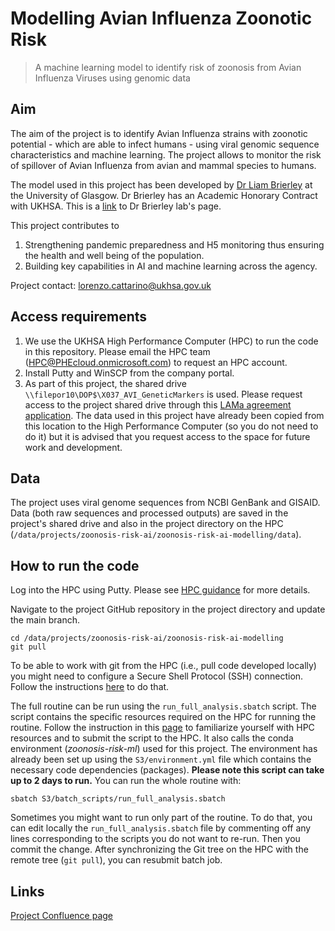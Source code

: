 # Modelling Avian Influenza Zoonotic Risk

> A machine learning model to identify risk of zoonosis from Avian Influenza Viruses using genomic data

## Aim

The aim of the project is to identify Avian Influenza strains with zoonotic potential - which are able to infect humans - using viral genomic sequence characteristics and machine learning. The project allows to monitor the risk of spillover of Avian Influenza from avian and mammal species to humans.

The model used in this project has been developed by [Dr Liam Brierley](https://www.gla.ac.uk/schools/infectionimmunity/staff/liambrierley/) at the University of Glasgow. Dr Brierley has an Academic Honorary Contract with UKHSA. This is a [link](https://vibelab.co.uk/) to Dr Brierley lab's page.

This project contributes to 

1. Strengthening pandemic preparedness and H5 monitoring thus ensuring the health and well being of the population.
2. Building key capabilities in AI and machine learning across the agency.

Project contact: [lorenzo.cattarino@ukhsa.gov.uk](mailto:lorenzo.cattarino@ukhsa.gov.uk)

## Access requirements 

1. We use the UKHSA High Performance Computer (HPC) to run the code in this repository. Please email the HPC team (HPC@PHEcloud.onmicrosoft.com) to request an HPC account.
2. Install Putty and WinSCP from the company portal. 
3. As part of this project, the shared drive `\\filepor10\DOP$\X037_AVI_GeneticMarkers` is used. Please request access to the project shared drive through this [LAMa agreement application](http://datascience.phe.gov.uk/Lama/SpecialProjects/SpecialProjectDetail?pro=X037&ver=1.0). The data used in this project have already been copied from this location to the High Performance Computer (so you do not need to do it) but it is advised that you request access to the space for future work and development.

## Data 

The project uses viral genome sequences from NCBI GenBank and GISAID. Data (both raw sequences and processed outputs) are saved in the project's shared drive and also in the project directory on the HPC (`/data/projects/zoonosis-risk-ai/zoonosis-risk-ai-modelling/data`).

## How to run the code
Log into the HPC using Putty. Please see [HPC guidance](https://confluence.collab.test-and-trace.nhs.uk/display/DEDT/High+Performance+Computer) for more details. 

Navigate to the project GitHub repository in the project directory and update the main branch. 

```
cd /data/projects/zoonosis-risk-ai/zoonosis-risk-ai-modelling
git pull
```

To be able to work with git from the HPC (i.e., pull code developed locally) you might need to configure a Secure Shell Protocol (SSH) connection. Follow the instructions [here](https://confluence.collab.test-and-trace.nhs.uk/display/DEDT/HPC#HPC-Cloningtherepo) to do that.

The full routine can be run using the `run_full_analysis.sbatch` script. The script contains the specific resources required on the HPC for running the routine. Follow the instruction in this [page](https://confluence.collab.test-and-trace.nhs.uk/display/DEDT/HPC) to familiarize yourself with HPC resources and to submit the script to the HPC. It also calls the conda environment (*zoonosis-risk-ml*) used for this project. The environment has already been set up using the `S3/environment.yml` file which contains the necessary code dependencies (packages). **Please note this script can take up to 2 days to run.** You can run the whole routine with: 

```
sbatch S3/batch_scripts/run_full_analysis.sbatch
```

Sometimes you might want to run only part of the routine. To do that, you can edit locally the `run_full_analysis.sbatch` file by commenting off any lines corresponding to the scripts you do not want to re-run. Then you commit the change. After synchronizing the Git tree on the HPC with the remote tree (`git pull`), you can resubmit batch job.

## Links
[Project Confluence page](https://confluence.collab.test-and-trace.nhs.uk/display/DEDT/Avian+Influenza+Zoonotic+Risk+Modelling+ML)
